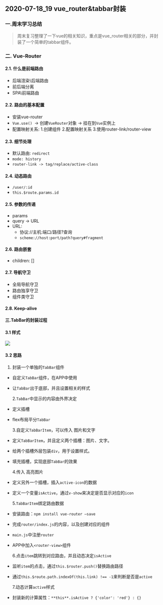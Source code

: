 ## 2020-07-18_19  vue_router&tabbar封装

### 一.周末学习总结

> 周末复习整理了一下vue的相关知识，重点是vue_router相关的部分，并封装了一个简单的tabbar组件。

### 二. Vue-Router

#### 2.1. 什么是前端路由

* 后端渲染\后端路由
* 前后端分离
* SPA\前端路由

#### 2.2. 路由的基本配置

* 安装vue-router
* `Vue.use() `-> 创建`VueRouter`对象 -> 挂在到`Vue`实例上
* 配置映射关系: 1.创建组件 2.配置映射关系 3.使用router-link/router-view

#### 2.3. 细节处理

* 默认路由: `redirect`
* `mode: history`
* `router-link -> tag/replace/active-class`

#### 2.4. 动态路由

* `/user/:id`
* `this.$route.params.id`



#### 2.5. 参数的传递

* params
* query -> URL
* URL: 
  * 协议://主机:端口/路径?查询
  * `scheme://host:port/path?query#fragment`

#### 2.6. 路由嵌套

* children: []



#### 2.7. 导航守卫

* 全局导航守卫
* 路由独享守卫
* 组件类守卫



#### 2.8. Keep-alive



#### 三.TabBar的封装过程

#### 3.1 样式

![](http://qn.huat.xyz/content/20200719214110.png)



#### 3.2 思路

1. 封装一个单独的`TabBar`组件

- 自定义`TabBar`组件，在APP中使用

- 让`TabBar`出于底部，并且设置相关的样式

  

   2.`TabBar`中显示的内容由外界决定

- 定义插槽

- flex布局平分`TabBar`

  

  3.自定义`TabBarItem`，可以传入 图片和文字

- 定义`TabBarItem`，并且定义两个插槽：图片、文字。

- 给两个插槽外层包装`div`，用于设置样式。

- 填充插槽，实现底部`TabBar`的效果



   4.传入 高亮图片

- 定义另外一个插槽，插入`active-icon`的数据

- 定义一个变量`isActive`，通过`v-show`来决定是否显示对应的`icon`



   5.`TabBarItem`绑定路由数据

- 安装路由：`npm install vue-router —save`

- 完成`router/index.js`的内容，以及创建对应的组件

- `main.js`中注册`router`

- APP中加入`<router-view>`组件



  6.点击`item`跳转到对应路由，并且动态决定`isActive`

- 监听`item`的点击，通过`this.$router.push()`替换路由路径

- 通过`this.$route.path.indexOf(this.link) !== -1`来判断是否是`active`



   7.动态计算`active`样式

- 封装新的计算属性：`**this**.isActive ? {'color': 'red'} : {}`